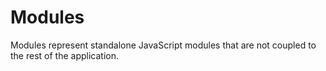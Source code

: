 # Modules

Modules represent standalone JavaScript modules that are not coupled to the rest
of the application.
